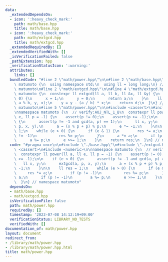 ```yaml
---
data:
  _extendedDependsOn:
  - icon: ':heavy_check_mark:'
    path: math/base.hpp
    title: math/base.hpp
  - icon: ':heavy_check_mark:'
    path: math/extgcd.hpp
    title: math/extgcd.hpp
  _extendedRequiredBy: []
  _extendedVerifiedWith: []
  _isVerificationFailed: false
  _pathExtension: hpp
  _verificationStatusIcon: ':warning:'
  attributes:
    links: []
  bundledCode: "#line 2 \"math/power.hpp\"\n\n#line 2 \"math/base.hpp\"\n\nnamespace\
    \ matumoto {\n  using namespace std;\n  using ll = long long;\n} // namespace\
    \ matumoto\n#line 2 \"math/extgcd.hpp\"\n\n#line 4 \"math/extgcd.hpp\"\n\nnamespace\
    \ matumoto {\n  constexpr ll extgcd(ll a, ll b, ll &x, ll &y) {\n    if (b ==\
    \ 0) {\n      x = 1;\n      y = 0;\n      return a;\n    }\n    ll d = extgcd(b,\
    \ a % b, y, x);\n    y = y - (a / b) * x;\n    return d;\n  }\n} // namespace\
    \ matumoto\n#line 5 \"math/power.hpp\"\n\n#include <cassert>\n#include <numeric>\n\
    \nnamespace matumoto {\n  // verify:AOJ_NTL_1_B\n  constexpr ll power(ll a, ll\
    \ e, ll p = -1) {\n    assert(p != 0);\n    assert(p >= -1);\n\n    if (e < 0)\
    \ {\n      assert(p != -1 and gcd(a, p) == 1);\n      ll x, y;\n      extgcd(a,\
    \ p, x, y);\n      a = (x % p + p) % p;\n      e *= -1;\n    }\n\n    ll res =\
    \ 1;\n    while (e > 0) {\n      if (e & 1) {\n        res *= a;\n        if (p\
    \ != -1)\n          res %= p;\n      }\n      a *= a;\n      if (p != -1)\n  \
    \      a %= p;\n      e >>= 1;\n    }\n    return res;\n  }\n} // namespace matumoto\n"
  code: "#pragma once\n\n#include \"./base.hpp\"\n#include \"./extgcd.hpp\"\n\n#include\
    \ <cassert>\n#include <numeric>\n\nnamespace matumoto {\n  // verify:AOJ_NTL_1_B\n\
    \  constexpr ll power(ll a, ll e, ll p = -1) {\n    assert(p != 0);\n    assert(p\
    \ >= -1);\n\n    if (e < 0) {\n      assert(p != -1 and gcd(a, p) == 1);\n   \
    \   ll x, y;\n      extgcd(a, p, x, y);\n      a = (x % p + p) % p;\n      e *=\
    \ -1;\n    }\n\n    ll res = 1;\n    while (e > 0) {\n      if (e & 1) {\n   \
    \     res *= a;\n        if (p != -1)\n          res %= p;\n      }\n      a *=\
    \ a;\n      if (p != -1)\n        a %= p;\n      e >>= 1;\n    }\n    return res;\n\
    \  }\n} // namespace matumoto"
  dependsOn:
  - math/base.hpp
  - math/extgcd.hpp
  isVerificationFile: false
  path: math/power.hpp
  requiredBy: []
  timestamp: '2023-07-08 14:12:19+09:00'
  verificationStatus: LIBRARY_NO_TESTS
  verifiedWith: []
documentation_of: math/power.hpp
layout: document
redirect_from:
- /library/math/power.hpp
- /library/math/power.hpp.html
title: math/power.hpp
---
```


